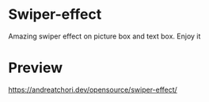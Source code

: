 # Swiper-effect
Amazing swiper effect on picture box and text box. Enjoy it

# Preview
https://andreatchori.dev/opensource/swiper-effect/
